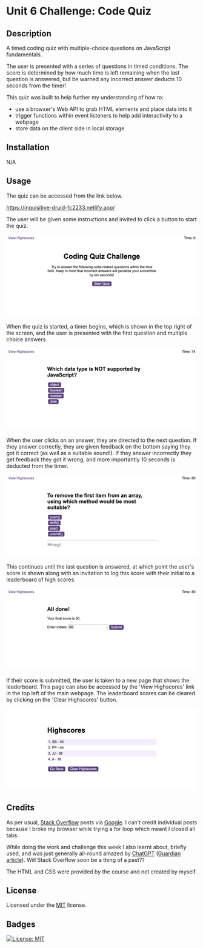 # Unit 6 Challenge: Code Quiz

## Description

A timed coding quiz with multiple-choice questions on JavaScript fundamentals.

The user is presented with a series of questions in timed conditions. The score is determined by how much time is left remaining when the last question is answered, but be warned any incorrect answer deducts 10 seconds from the timer!

This quiz was built to help further my understanding of how to:
- use a browser's Web API to grab HTML elements and place data into it
- trigger functions within event listeners to help add interactivity to a webpage
- store data on the client side in local storage

## Installation

N/A

## Usage

The quiz can be accessed from the link below.

https://inquisitive-druid-fc2233.netlify.app/

The user will be given some instructions and invited to click a button to start the quiz.

![screenshot of console output](assets/img/ss1.png)

When the quiz is started, a timer begins, which is shown in the top right of the screen, and the user is presented with the first question and multiple choice answers.

![screenshot of console output](assets/img/ss2.png)

When the user clicks on an answer, they are directed to the next question. If they answer correctly, they are given feedback on the bottom saying they got it correct (as well as a suitable sound!). If they answer incorrectly they get feedback they got it wrong, and more importantly 10 seconds is deducted from the timer.

![screenshot of console output](assets/img/ss3.png)

This continues until the last question is answered, at which point the user's score is shown along with an invitation to log this score with their initial to a leaderboard of high scores.

![screenshot of console output](assets/img/ss4.png)

If their score is submitted, the user is taken to a new page that shows the leaderboard. This page can also be accessed by the 'View Highscores' link in the top left of the main webpage. The leaderboard scores can be cleared by clicking on the 'Clear Highscores' button.

![screenshot of console output](assets/img/ss5.png)


## Credits

As per usual, [Stack Overflow](https://stackoverflow.com) posts via [Google](https://google.com). I can't credit individual posts because I broke my browser while trying a for loop which meant I closed all tabs.

While doing the work and challenge this week I also learnt about, briefly used, and was just generally all-round amazed by [ChatGPT](https://chat.openai.com) ([Guardian article](https://www.theguardian.com/technology/2022/dec/04/ai-bot-chatgpt-stuns-academics-with-essay-writing-skills-and-usability)). Will Stack Overflow soon be a thing of a past??

The HTML and CSS were provided by the course and not created by myself.

## License

Licensed under the [MIT](https://opensource.org/licenses/MIT) license.

## Badges

[![License: MIT](https://img.shields.io/badge/License-MIT-yellow.svg)](https://opensource.org/licenses/MIT)